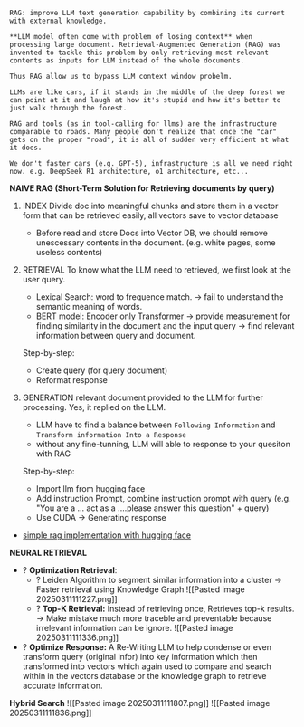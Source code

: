 
```ad-abstract
RAG: improve LLM text generation capability by combining its current with external knowledge.
```

```ad-question
**LLM model often come with problem of losing context** when processing large document. Retrieval-Augmented Generation (RAG) was invented to tackle this problem by only retrieving most relevant contents as inputs for LLM instead of the whole documents. 

Thus RAG allow us to bypass LLM context window probelm.
```

```ad-seealso
LLMs are like cars, if it stands in the middle of the deep forest we can point at it and laugh at how it's stupid and how it's better to just walk through the forest.

RAG and tools (as in tool-calling for llms) are the infrastructure comparable to roads. Many people don't realize that once the "car" gets on the proper "road", it is all of sudden very efficient at what it does.

We don't faster cars (e.g. GPT-5), infrastructure is all we need right now. e.g. DeepSeek R1 architecture, o1 architecture, etc...
```


**NAIVE RAG (Short-Term Solution for Retrieving documents by query)**
1) INDEX
	Divide doc into meaningful chunks and store them in a vector form that can be retrieved easily, all vectors save to vector database
	 + Before read and store Docs into Vector DB, we should remove unescessary contents in the document. (e.g. white pages, some useless contents)
	   
2) RETRIEVAL
	 To know what the LLM need to retrieved, we first look at the user query. 
	 + Lexical Search: word to frequence match. -> fail to understand the semantic meaning of words.
	 + BERT model: Encoder only Transformer -> provide measurement for finding similarity in the document and the input query -> find relevant information between query and document. 
	
	Step-by-step:
	+ Create query (for query document)
	+ Reformat response 
	
	
3) GENERATION
	relevant document provided to the LLM for further processing. Yes, it replied on the LLM.
	+ LLM have to find a balance between `Following Information` and `Transform information Into a Response` 
	+ without any fine-tunning, LLM will able to response to your quesiton with RAG
	
	Step-by-step:
	+ Import llm from hugging face
	+ Add instruction Prompt, combine instruction prompt with query (e.g. "You are a ... act as a ....please answer this question" + query)
	+ Use CUDA -> Generating response 
+ [simple rag implementation with hugging face](https://towardsdatascience.com/how-to-improve-llms-with-rag-abdc132f76ac/)

**NEURAL RETRIEVAL**






+ ? **Optimization Retrieval**: 
	+ ? Leiden Algorithm to segment similar information into a cluster -> Faster retrieval using Knowledge Graph  ![[Pasted image 20250311111227.png]]
	+ ? **Top-K Retrieval:** Instead of retrieving once, Retrieves top-k results.    
	-> Make mistake much more traceble and preventable because irrelevant information can be ignore. ![[Pasted image 20250311111336.png]]
+ ? **Optimize Response:** A Re-Writing LLM to help condense or even transform query (original infor) into key information which then transformed into vectors which again used to compare and search within in the vectors database or the knowledge graph to retrieve accurate information.


 

**Hybrid Search**
![[Pasted image 20250311111807.png]]
![[Pasted image 20250311111836.png]]

